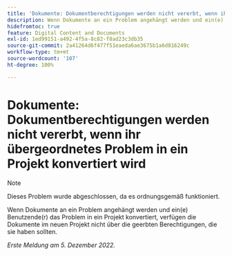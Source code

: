 ```yaml
---
title: 'Dokumente: Dokumentberechtigungen werden nicht vererbt, wenn ihr übergeordnetes Problem in ein Projekt konvertiert wird'
description: Wenn Dokumente an ein Problem angehängt werden und ein(e) Benutzende(r) das Problem in ein Projekt konvertiert, verfügen die Dokumente im neuen Projekt nicht über die geerbten Berechtigungen, die sie haben sollten.
hidefromtoc: true
feature: Digital Content and Documents
exl-id: 1ed99151-a492-4f5a-8c82-f8ad23c3db35
source-git-commit: 2a41264d6f477f51eaeda6ae3675b1a6d816249c
workflow-type: tm+mt
source-wordcount: '107'
ht-degree: 100%

---
```


# Dokumente: Dokumentberechtigungen werden nicht vererbt, wenn ihr übergeordnetes Problem in ein Projekt konvertiert wird

>[!NOTE]
>
>Dieses Problem wurde abgeschlossen, da es ordnungsgemäß funktioniert.

<!--This issue is on both WF and WFP TOCs-->

Wenn Dokumente an ein Problem angehängt werden und ein(e) Benutzende(r) das Problem in ein Projekt konvertiert, verfügen die Dokumente im neuen Projekt nicht über die geerbten Berechtigungen, die sie haben sollten.

_Erste Meldung am 5. Dezember 2022._

